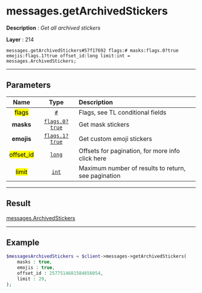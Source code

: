 # messages.getArchivedStickers

**Description** : *Get all archived stickers*

**Layer** : 214

```tl
messages.getArchivedStickers#57f17692 flags:# masks:flags.0?true emojis:flags.1?true offset_id:long limit:int = messages.ArchivedStickers;
```

---

## Parameters

| Name | Type | Description |
| :---: | :---: | :--- |
| <mark>flags</mark> | [`#`](type/#) | Flags, see TL conditional fields |
| **masks** | [`flags.0?true`](type/true) | Get mask stickers |
| **emojis** | [`flags.1?true`](type/true) | Get custom emoji stickers |
| <mark>offset_id</mark> | [`long`](type/long) | Offsets for pagination, for more info click here |
| <mark>limit</mark> | [`int`](type/int) | Maximum number of results to return, see pagination |

---

## Result

[messages.ArchivedStickers](type/messages.ArchivedStickers)

---

## Example

```php
$messagesArchivedStickers = $client->messages->getArchivedStickers(
	masks : true,
	emojis : true,
	offset_id : 2577514681584656054,
	limit : 29,
);
```